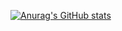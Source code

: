 
[![Anurag's GitHub stats](https://github-readme-stats.vercel.app/api?username=BryceCui&show_icons=true&theme=radical)](https://github.com/anuraghazra/github-readme-stats)
